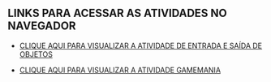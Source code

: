 ## LINKS PARA ACESSAR AS ATIVIDADES NO NAVEGADOR

- [CLIQUE AQUI PARA VISUALIZAR A ATIVIDADE DE ENTRADA E SAÍDA DE OBJETOS](https://arthurgab03.github.io/senai-atividades/atividades/entrada.html)

- [CLIQUE AQUI PARA VISUALIZAR A ATIVIDADE GAMEMANIA](https://arthurgab03.github.io/senai-atividades/gamemania/index.html)


